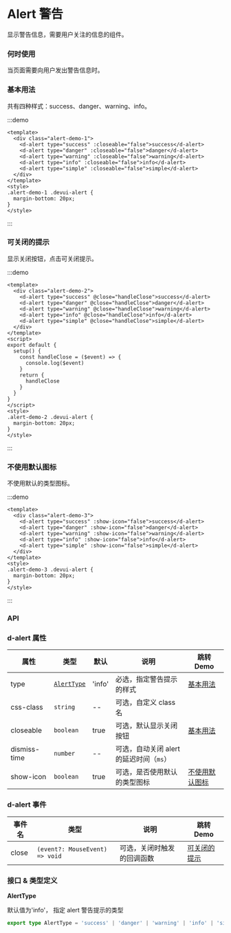 # Alert 警告

显示警告信息，需要用户关注的信息的组件。

### 何时使用

当页面需要向用户发出警告信息时。

### 基本用法

共有四种样式：success、danger、warning、info。

:::demo

```vue
<template>
  <div class="alert-demo-1">
    <d-alert type="success" :closeable="false">success</d-alert>
    <d-alert type="danger" :closeable="false">danger</d-alert>
    <d-alert type="warning" :closeable="false">warning</d-alert>
    <d-alert type="info" :closeable="false">info</d-alert>
    <d-alert type="simple" :closeable="false">simple</d-alert>
  </div>
</template>
<style>
.alert-demo-1 .devui-alert {
  margin-bottom: 20px;
}
</style>
```

:::

### 可关闭的提示

显示关闭按钮，点击可关闭提示。

:::demo

```vue
<template>
  <div class="alert-demo-2">
    <d-alert type="success" @close="handleClose">success</d-alert>
    <d-alert type="danger" @close="handleClose">danger</d-alert>
    <d-alert type="warning" @close="handleClose">warning</d-alert>
    <d-alert type="info" @close="handleClose">info</d-alert>
    <d-alert type="simple" @close="handleClose">simple</d-alert>
  </div>
</template>
<script>
export default {
  setup() {
    const handleClose = ($event) => {
      console.log($event)
    }
    return {
      handleClose
    }
  }
}
</script>
<style>
.alert-demo-2 .devui-alert {
  margin-bottom: 20px;
}
</style>
```

:::

### 不使用默认图标

不使用默认的类型图标。

:::demo

```vue
<template>
  <div class="alert-demo-3">
    <d-alert type="success" :show-icon="false">success</d-alert>
    <d-alert type="danger" :show-icon="false">danger</d-alert>
    <d-alert type="warning" :show-icon="false">warning</d-alert>
    <d-alert type="info" :show-icon="false">info</d-alert>
    <d-alert type="simple" :show-icon="false">simple</d-alert>
  </div>
</template>
<style>
.alert-demo-3 .devui-alert {
  margin-bottom: 20px;
}
</style>
```

:::

### API

### d-alert 属性

| 属性        | 类型                      | 默认   | 说明                                    | 跳转 Demo                         |
| ----------- | ------------------------- | ------ | --------------------------------------- | --------------------------------- |
| type        | [`AlertType`](#AlertType) | 'info' | 必选，指定警告提示的样式                | [基本用法](#基本用法)             |
| css-class    | `string`                  | --     | 可选，自定义 class 名                   |
| closeable   | `boolean`                 | true   | 可选，默认显示关闭按钮                  | [基本用法](#可关闭的提示)         |
| dismiss-time | `number`                  | --     | 可选，自动关闭 alert 的延迟时间（`ms`） |
| show-icon    | `boolean`                 | true   | 可选，是否使用默认的类型图标            | [不使用默认图标](#不使用默认图标) |

### d-alert 事件

| 事件名 | 类型                           | 说明                       | 跳转 Demo                     |
| ------ | ------------------------------ | -------------------------- | ----------------------------- |
| close  | `(event?: MouseEvent) => void` | 可选，关闭时触发的回调函数 | [可关闭的提示](#可关闭的提示) |

### 接口 & 类型定义

**AlertType**

默认值为'info'， 指定 alert 警告提示的类型

```ts
export type AlertType = 'success' | 'danger' | 'warning' | 'info' | 'simple'
```
